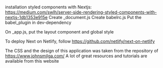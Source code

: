 installation styled components with Nextjs:
https://medium.com/swlh/server-side-rendering-styled-components-with-nextjs-1db1353e915e
Create \_document.js
Create babelrc.js
Put the babel_plugin in dev-dependency

On \_app.js, put the layout component and global style

To deploy Next on Netlify, follow https://github.com/netlify/next-on-netlify

The CSS and the design of this application was taken from the repository of https://www.johnsmilga.com/
A lot of great resources and tutorials are available from this website
